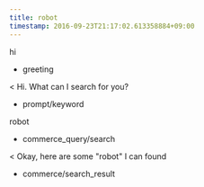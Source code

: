 ```yaml
---
title: robot
timestamp: 2016-09-23T21:17:02.613358884+09:00
---
```


hi
* greeting

< Hi. What can I search for you?
* prompt/keyword

robot
* commerce_query/search

< Okay, here are some "robot" I can found
* commerce/search_result
